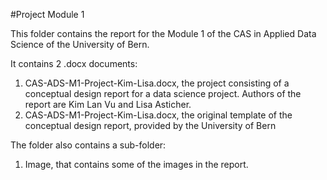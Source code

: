 #Project Module 1 

This folder contains the report for the Module 1 of the CAS in Applied Data Science of the University of Bern. 

It contains 2 .docx documents: 
1. CAS-ADS-M1-Project-Kim-Lisa.docx, the project consisting of a conceptual design report for a data science project. Authors of the report are Kim Lan Vu and Lisa Asticher. 
2. CAS-ADS-M1-Project-Kim-Lisa.docx, the original template of the conceptual design report, provided by the University of Bern 

The folder also contains a sub-folder: 
1. Image, that contains some of the images in the report. 
